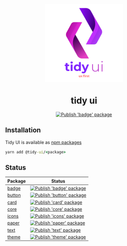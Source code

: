 <!-- markdownlint-disable-next-line -->
<p align="center">
  <img width="250" src="internals/docs/tidi-ui-logo.png" alt="Tidy UI logo">
</p>

<h1 align="center">tidy ui</h1>

<p align="center">
<a href="https://github.com/badatt/tidy-ui/actions/workflows/main.yml"><img src="https://github.com/badatt/tidy-ui/actions/workflows/main.yml/badge.svg" alt="Publish 'badge' package"/></a>
</p>

## Installation

Tidy UI is available as [npm packages](https://www.npmjs.com/search?q=%40tidy-ui)

```cmd
yarn add @tidy-ui/<package>
```

## Status

<table>
  <thead>
    <tr><th>Package</th>
    <th>Status</th></tr>
  </thead>
  <tbody>
  <tr>
    <td><a href="https://www.npmjs.com/package/@tidy-ui/badge">badge</a></td>
    <td><a href="https://github.com/badatt/tidy-ui/actions/workflows/publish-badge.yml"><img src="https://github.com/badatt/tidy-ui/actions/workflows/publish-badge.yml/badge.svg" alt="Publish 'badge' package"/></a></td>
  </tr>
  <tr>
    <td><a href="https://www.npmjs.com/package/@tidy-ui/button">button</a></td>
    <td><a href="https://github.com/badatt/tidy-ui/actions/workflows/publish-button.yml"><img src="https://github.com/badatt/tidy-ui/actions/workflows/publish-button.yml/badge.svg" alt="Publish 'button' package"/></a></td>
  </tr>
  <tr>
    <td><a href="https://www.npmjs.com/package/@tidy-ui/card">card</a></td>
    <td><a href="https://github.com/badatt/tidy-ui/actions/workflows/publish-card.yml"><img src="https://github.com/badatt/tidy-ui/actions/workflows/publish-card.yml/badge.svg" alt="Publish 'card' package"/></a></td>
  </tr>
  <tr>
    <td><a href="https://www.npmjs.com/package/@tidy-ui/core">core</a></td>
    <td><a href="https://github.com/badatt/tidy-ui/actions/workflows/publish-core.yml"><img src="https://github.com/badatt/tidy-ui/actions/workflows/publish-core.yml/badge.svg" alt="Publish 'core' package"/></a></td>
  </tr>
  <tr>
    <td><a href="https://www.npmjs.com/package/@tidy-ui/icons">icons</a></td>
    <td><a href="https://github.com/badatt/tidy-ui/actions/workflows/publish-icons.yml"><img src="https://github.com/badatt/tidy-ui/actions/workflows/publish-icons.yml/badge.svg" alt="Publish 'icons' package"/></a></td>
  </tr>
  <tr>
    <td><a href="https://www.npmjs.com/package/@tidy-ui/paper">paper</a></td>
    <td><a href="https://github.com/badatt/tidy-ui/actions/workflows/publish-paper.yml"><img src="https://github.com/badatt/tidy-ui/actions/workflows/publish-paper.yml/badge.svg" alt="Publish 'paper' package"/></a></td>
  </tr>
  <tr>
    <td><a href="https://www.npmjs.com/package/@tidy-ui/text">text</a></td>
    <td><a href="https://github.com/badatt/tidy-ui/actions/workflows/publish-text.yml"><img src="https://github.com/badatt/tidy-ui/actions/workflows/publish-text.yml/badge.svg" alt="Publish 'text' package"/></a></td>
  </tr>
  <tr>
    <td><a href="https://www.npmjs.com/package/@tidy-ui/theme">theme</a></td>
    <td><a href="https://github.com/badatt/tidy-ui/actions/workflows/publish-theme.yml"><img src="https://github.com/badatt/tidy-ui/actions/workflows/publish-theme.yml/badge.svg" alt="Publish 'theme' package"/></a></td>
  </tr>
  </tbody>
</table>
